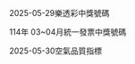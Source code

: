 
2025-05-29樂透彩中獎號碼

                                
114年 03~04月統一發票中獎號碼
                             
2025-05-30空氣品質指標
                              